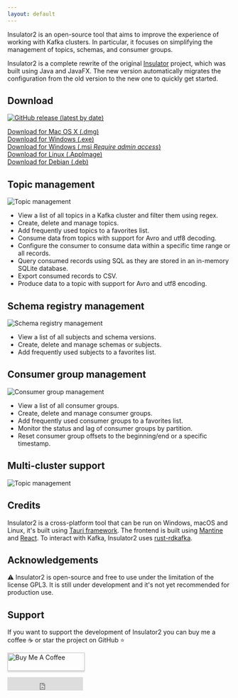 ```yaml
---
layout: default
---
```


Insulator2 is an open-source tool that aims to improve the experience of working with Kafka clusters.
In particular, it focuses on simplifying the management of topics, schemas, and consumer groups.

Insulator2 is a complete rewrite of the original [Insulator](https://github.com/andrewinci/Insulator) project, which was built using Java and JavaFX.
The new version automatically migrates the configuration from the old version to the new one to quickly get started.

## Download
<a href="https://github.com/andrewinci/insulator2/releases/latest/" > 
 <img alt="GitHub release (latest by date)" src="https://img.shields.io/github/v/release/andrewinci/insulator2?style=plastic">
</a>

[Download for Mac OS X (.dmg)](https://github.com/andrewinci/insulator2/releases/latest/download/Insulator.2_2.10.0_x64.dmg)  
[Download for Windows (.exe)](https://github.com/andrewinci/insulator2/releases/latest/download/Insulator.2.exe)  
[Download for Windows (.msi _Require admin access_)](https://github.com/andrewinci/insulator2/releases/latest/download/Insulator.2_2.10.0_x64_en-US.msi)  
[Download for Linux (.AppImage)](https://github.com/andrewinci/insulator2/releases/latest/download/insulator-2_2.10.0_amd64.AppImage)  
[Download for Debian (.deb)](https://github.com/andrewinci/insulator2/releases/latest/download/insulator-2_2.10.0_amd64.deb)  

## Topic management
![Topic management](/assets/topic-management.png)
- View a list of all topics in a Kafka cluster and filter them using regex.
- Create, delete and manage topics.
- Add frequently used topics to a favorites list.
- Consume data from topics with support for Avro and utf8 decoding.
- Configure the consumer to consume data within a specific time range or all records.
- Query consumed records using SQL as they are stored in an in-memory SQLite database.
- Export consumed records to CSV.
- Produce data to a topic with support for Avro and utf8 encoding.

## Schema registry management
![Schema registry management](/assets/schema-management.png)
- View a list of all subjects and schema versions.
- Create, delete and manage schemas or subjects.
- Add frequently used subjects to a favorites list.

## Consumer group management
![Consumer group management](/assets/consumer-management.png)
- View a list of all consumer groups.
- Create, delete and manage consumer groups.
- Add frequently used consumer groups to a favorites list.
- Monitor the status and lag of consumer groups by partition.
- Reset consumer group offsets to the beginning/end or a specific timestamp.

## Multi-cluster support
![Topic management](/assets/clusters.png)

## Credits

Insulator2 is a cross-platform tool that can be run on Windows, macOS and Linux, it's built using [Tauri framework](https://tauri.app/).
The frontend is built using [Mantine](https://mantine.dev/) and [React](https://reactjs.org/).
To interact with Kafka, Insulator2 uses [rust-rdkafka](https://github.com/fede1024/rust-rdkafka).

## Acknowledgements
⚠️ Insulator2 is open-source and free to use under the limitation of the license GPL3. 
It is still under development and it's not yet recommended for production use.

## Support
If you want to support the development of Insulator2 you can buy me a coffee ☕️ or star the project on GitHub ⭐️

<a href="https://www.buymeacoffee.com/andreavinci" target="_blank"><img src="https://www.buymeacoffee.com/assets/img/custom_images/orange_img.png" alt="Buy Me A Coffee" style="height: 41px !important;width: 174px !important;box-shadow: 0px 3px 2px 0px rgba(190, 190, 190, 0.5) !important;-webkit-box-shadow: 0px 3px 2px 0px rgba(190, 190, 190, 0.5) !important;" ></a>

<iframe src="https://ghbtns.com/github-btn.html?user=andrewinci&repo=insulator2&type=star&count=true&size=large" frameborder="0" scrolling="0" width="170" height="30" title="GitHub"></iframe>